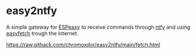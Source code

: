 # easy2ntfy

A simple gateway for [ESPeasy](https://github.com/letscontrolit/ESPEasy) to receive commands through [ntfy](https://ntfy.sh/) and using [easyfetch](https://github.com/chromoxdor/easyfetch) trough the internet.

https://raw.githack.com/chromoxdor/easy2ntfy/main/fetch.html
